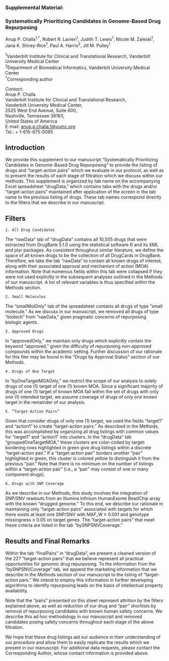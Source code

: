 ### Supplemental Material:
### Systematically Prioritizing Candidates in Genome-Based Drug Repurposing

Anup P. Challa<sup>1,*</sup>, Robert R. Lavieri<sup>1</sup>, Judith T. Lewis<sup>1</sup>, Nicole M. Zaleski<sup>1</sup>, Jana K. Shirey-Rice<sup>1</sup>, Paul A. Harris<sup>2</sup>, Jill M. Pulley<sup>1</sup>

<sup>1</sup>Vanderbilt Institute for Clinical and Translational Research, Vanderbilt University Medical Center  
<sup>2</sup>Department of Biomedical Informatics, Vanderbilt University Medical Center  
<sup>*</sup>Corresponding author  

*Contact:*   
Anup P. Challa  
Vanderbilt Institute for Clinical and Translational Research,  
Vanderbilt University Medical Center,  
2525 West End Avenue, Suite 600,  
Nashville, Tennessee 38163,  
United States of America  
E-mail: anup.p.challa.1@vumc.org  
Tel.: + 1-615-875-0085  
	
	

## Introduction
We provide this supplement to our manuscript “Systematically Prioritizing Candidates in Genome-Based Drug Repurposing” to provide the listing of drugs and “target-action pairs” which we evaluate in our protocol, as well as to present the results of each stage of filtration which we discuss within our methods. This supplement is organized by tab name on the accompanying Excel spreadsheet “drugData,” which contains tabs with the drugs and/or “target-action pairs” maintained after application of the screen in the tab name to the previous listing of drugs. These tab names correspond directly to the filters that we describe in our manuscript.


## Filters
	1. All Drug Candidates
The “rawData” tab of “drugData” contains all 10,505 drugs that were extracted from DrugBank 5.1.0 using the statistical software R and its XML and plyr packages. As consistent throughout similar literature, we define the space of all known drugs to be the collection of all DrugCards in DrugBank. Therefore, we take the tab “rawData” to contain all known drugs of interest, along with their associated approval and mechanism of action (MOA) information. Note that numerous fields within this tab were collapsed if they were not used explicitly in the subsequent analyses outlined in the Methods of our manuscript. A list of relevant variables is thus specified within the Methods section.

	2. Small Molecules
The “smallMolOnly” tab of the spreadsheet contains all drugs of type “small molecule.” As we discuss in our manuscript, we removed all drugs of type “biotech” from “rawData,” given pragmatic concerns of repurposing biologic agents.

	3. Approved Drugs
In “approvedOnly,” we maintain only drugs which explicitly contain the keyword “approved,” given the difficulty of repurposing non-approved compounds within the academic setting. Further discussion of our rationale for this filer may be found in the “Drugs by Approval Status” section of our Methods.

	4. Drugs of One Target
In “byOneTargetMOAOnly,” we restrict the scope of our analysis to solely drugs of one (1) target of one (1) known MOA. Since a significant majority of drugs of one (1) target of known MOA fall within the set of drugs with only one (1) intended target, we assume coverage of drugs of only one known target in the remainder of our analysis.

	5. “Target-Action Pairs”
Given that consider drugs of only one (1) target, we used the fields “target1” and “action1” to create “target-action pairs.” As described in the Methods, this was accomplished by organizing all drug listings with common values for “target1” and “action1” into clusters. In the “drugData” tab “groupedOneTargetMOA,” these clusters are color-coded by target: bordering rows highlighted in green give drug listings within a discrete “target-action pair.” If a “target-action pair” borders another “pair” highlighted in green, this cluster is colored yellow to distinguish it from the previous “pair.” Note that there is no minimum on the number of listings within a “target-action pair” (i.e., a “pair” may consist of one or many component drugs). 

	6. Drugs with SNP Coverage
As we describe in our Methods, this study involves the integration of SNP/SNV readouts from an Illumina Infinium HumanExome BeadChip array with the known “drugged genome.” To this end, we describe our rationale in maintaining only “target-action pairs” associated with targets for which there exists at least one SNP/SNV with MAF_W ≥ 0.001 and genotype missingness ≤ 0.05 on target genes. The “target-action pairs” that meet these criteria are listed in the tab “bySNPSNVCoverage.”


## Results and Final Remarks
Within the tab “finalPairs” in “drugData”, we present a cleaned version of the 227 “target-action pairs” that we believe represent all practical opportunities for genomic drug repurposing. To the information from the “bySNPSNVCoverage” tab, we append the marketing information that we describe in the Methods section of our manuscript to the listing of “target-action pars.” We intend to employ this information in further developing algorithms to identify repurposing leads on the basis of intellectual property availability.

Note that the “pairs” presented on this sheet represent attrition by the filters explained above, as well as reduction of our drug and “pair” shortlists by removal of repurposing candidates with known human safety concerns. We describe this ad hoc methodology in our manuscript and removed candidates posing safety concerns throughout each stage of the above filtration. 

We hope that these drug listings aid our audience in their understanding of our procedure and allow them to easily replicate the results which we present in our manuscript. For additional data requests, please contact the Corresponding Author, whose contact information is provided above.




